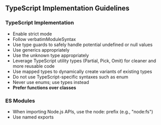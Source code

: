 ## TypeScript Implementation Guidelines

### TypeScript Implementation

- Enable strict mode
- Follow verbatimModuleSyntax
- Use type guards to safely handle potential undefined or null values
- Use generics appropriately
- Use the unknown type appropriately
- Leverage TypeScript utility types (Partial, Pick, Omit) for cleaner and more reusable code
- Use mapped types to dynamically create variants of existing types
- Do not use TypeScript-specific syntaxes such as enum
- Never use enums; use types instead
- **Prefer functions over classes**

### ES Modules

- When importing Node.js APIs, use the node: prefix (e.g., "node:fs")
- Use named exports
